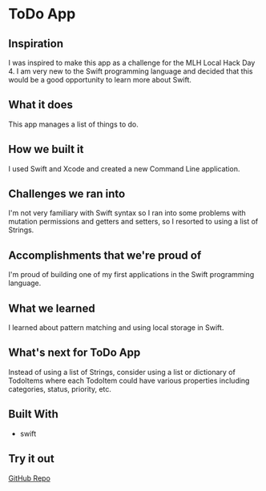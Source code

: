 # ToDo App

## Inspiration

I was inspired to make this app as a challenge for the MLH Local Hack Day 4.
I am very new to the Swift programming language and decided that this would be a good opportunity to learn more about Swift.

## What it does

This app manages a list of things to do.

## How we built it

I used Swift and Xcode and created a new Command Line application.

## Challenges we ran into

I'm not very familiary with Swift syntax so I ran into some problems with mutation permissions and getters and setters, so I resorted to using a list of Strings.

## Accomplishments that we're proud of

I'm proud of building one of my first applications in the Swift programming language.

## What we learned

I learned about pattern matching and using local storage in Swift.

## What's next for ToDo App

Instead of using a list of Strings, consider using a list or dictionary of TodoItems where each TodoItem could have various properties including categories, status, priority, etc.

## Built With

- swift

## Try it out

[GitHub Repo](https://github.com/airicbear/todo-app)
